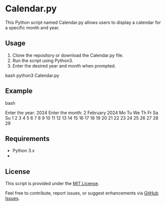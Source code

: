# Calendar.py
This Python script named Calendar.py allows users to display a calendar for a specific month and year.

## Usage
1. Clone the repository or download the Calendar.py file.
2. Run the script using Python3.
3. Enter the desired year and month when prompted.

bash
python3 Calendar.py

## Example
bash

Enter the year: 2024
Enter the month: 2
   February 2024
Mo Tu We Th Fr Sa Su
          1  2  3  4
 5  6  7  8  9 10 11
12 13 14 15 16 17 18
19 20 21 22 23 24 25
26 27 28 29

## Requirements
- Python 3.x
- 
## License
This script is provided under the [MIT License](LICENSE).

Feel free to contribute, report issues, or suggest enhancements via [GitHub Issues](https://github.com/your_username/your_repository/issues).
